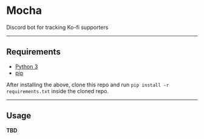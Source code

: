 # Mocha  
Discord bot for tracking Ko-fi supporters

-----

## Requirements

* [Python 3](https://www.python.org/downloads/)  
* [pip](https://pypi.org/project/pip/)

After installing the above, clone this repo and run `pip install -r requirements.txt` inside the cloned repo.

-----

## Usage

**TBD**
